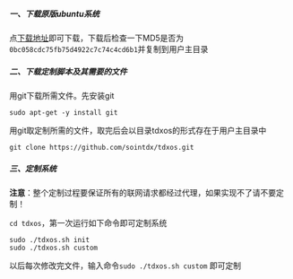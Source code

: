 ##### 一、下载原版ubuntu系统

点[下载地址](http://releases.ubuntu.com/trusty/ubuntu-14.04.3-desktop-i386.iso "原版镜像下载地址")即可下载，下载后检查一下MD5是否为`0bc058cdc75fb75d4922c7c74c4cd6b1`并复制到用户主目录 

##### 二、下载定制脚本及其需要的文件

用git下载所需文件。先安装git
```
sudo apt-get -y install git
```

用git取定制所需的文件，取完后会以目录tdxos的形式存在于用户主目录中
```
git clone https://github.com/sointdx/tdxos.git
```

##### 三、定制系统

**注意**：整个定制过程要保证所有的联网请求都经过代理，如果实现不了请不要定制！

`cd tdxos`，第一次运行如下命令即可定制系统
```
sudo ./tdxos.sh init
sudo ./tdxos.sh custom
```

以后每次修改完文件，输入命令`sudo ./tdxos.sh custom` 即可定制
